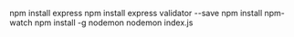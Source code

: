 npm install express
npm install express validator --save
npm install npm-watch
npm install -g nodemon
nodemon index.js
